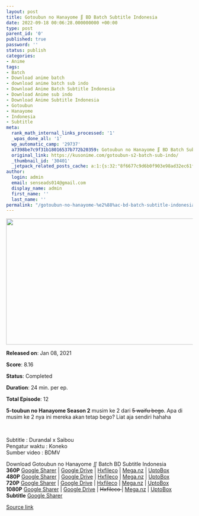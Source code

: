 ```yaml
---
layout: post
title: Gotoubun no Hanayome ∬ BD Batch Subtitle Indonesia
date: 2022-09-18 00:06:28.000000000 +00:00
type: post
parent_id: '0'
published: true
password: ''
status: publish
categories:
- Anime
tags:
- Batch
- Download anime batch
- download anime batch sub indo
- Download Anime Batch Subtitle Indonesia
- Download Anime sub indo
- Download Anime Subtitle Indonesia
- Gotoubun
- Hanayome
- Indonesia
- Subtitle
meta:
  rank_math_internal_links_processed: '1'
  _wpas_done_all: '1'
  wp_automatic_camp: '29737'
  a7398be7c9f31b18016537b772b20359: Gotoubun no Hanayome ∬ BD Batch Subtitle Indonesia
  original_link: https://kusonime.com/gotoubun-s2-batch-sub-indo/
  _thumbnail_id: '30401'
  _jetpack_related_posts_cache: a:1:{s:32:"8f6677c9d6b0f903e98ad32ec61f8deb";a:2:{s:7:"expires";i:1663504585;s:7:"payload";a:3:{i:0;a:1:{s:2:"id";i:27767;}i:1;a:1:{s:2:"id";i:28687;}i:2;a:1:{s:2:"id";i:29844;}}}}
author:
  login: admin
  email: senseads014@gmail.com
  display_name: admin
  first_name: ''
  last_name: ''
permalink: "/gotoubun-no-hanayome-%e2%88%ac-bd-batch-subtitle-indonesia/"
---
```

<p><img width="514" height="340" src="{{ site.baseurl }}/assets/2022/09/Gotoubun-no-Hanayome-S2-BD-1-514x340.jpg" class="attachment-thumb-large size-thumb-large wp-post-image" alt="" loading="lazy" title="Gotoubun no Hanayome ∬ BD Batch Subtitle Indonesia" srcset="https://kusonime.com/wp-content/uploads/2021/08/Gotoubun-no-Hanayome-S2-BD-1-514x340.jpg 514w, https://kusonime.com/wp-content/uploads/2021/08/Gotoubun-no-Hanayome-S2-BD-1-300x198.jpg 300w, https://kusonime.com/wp-content/uploads/2021/08/Gotoubun-no-Hanayome-S2-BD-1-768x508.jpg 768w, https://kusonime.com/wp-content/uploads/2021/08/Gotoubun-no-Hanayome-S2-BD-1-520x344.jpg 520w, https://kusonime.com/wp-content/uploads/2021/08/Gotoubun-no-Hanayome-S2-BD-1.jpg 1000w" sizes="(max-width: 514px) 100vw, 514px" />
<p><b>Released on</b>: Jan 08, 2021</p>
<p>
<p><b>Score</b>: 8.16</p>
<p>
<p><b>Status</b>: Completed</p>
<p>
<p><b>Duration</b>: 24 min. per ep.</p>
<p>
<p><b>Total Episode</b>: 12</p>
<p>
<p><strong>5-toubun no Hanayome Season 2</strong> musim ke 2 dari <del datetime="2021-02-08T10:08:37+00:00">5 waifu bego</del>. Apa di musim ke 2 nya ini mereka akan tetap bego? Liat aja sendiri hahaha</p>
<p>
<p> </p>
<p>
<p>Subtitle : Durandal x Saibou<br /> Pengatur waktu : Koneko<br /> Sumber video : BDMV</p>
<p>
<div class="smokeddl">
<div class="smokettl">Download Gotoubun no Hanayome ∬ Batch BD Subtitle Indonesia</div>
<div class="smokeurl"><strong>360P</strong> <a href="https://acefile.co/f/51626013/kusonime-5-waifu-goblok-s2-bd-360p-rar" target="_blank" rel="noopener noreferrer">Google Sharer</a> | <a href="https://drive.google.com/uc?export=download&amp;id=1-o3PzgFbF-J5pA4Y9sSk_58xllhcdLCy" target="_blank" rel="noopener">Google Drive</a> | <a href="https://hxfile.co/udn2x62qqt65" target="_blank" rel="noopener">Hxfileco</a> | <a href="https://mega.nz/file/Eg5lBQBA#BVFLUR0I98s3C2b8JRSmhs9MxUswgIpEqovwo5YDU2I" target="_blank" rel="noopener">Mega.nz</a> | <a href="https://uptobox.com/k1esq7ee7vob" target="_blank" rel="noopener">UptoBox</a></div>
<div class="smokeurl"><strong>480P</strong> <a href="https://acefile.co/f/51626014/kusonime-5-waifu-goblok-s2-bd-480p-rar" target="_blank" rel="noopener noreferrer">Google Sharer</a> | <a href="https://drive.google.com/uc?export=download&amp;id=19jJiZTlGZrfl6ppMMeaKPw8CV8KQE2V4" target="_blank" rel="noopener">Google Drive</a> | <a href="https://hxfile.co/yw4lr6dzl2l3" target="_blank" rel="noopener">Hxfileco</a> | <a href="https://mega.nz/file/c1pxjSLT#eDfdZGZ1UKZiFburD3LKkY43o5SmWNKaXO4lAfsC9l8" target="_blank" rel="noopener">Mega.nz</a> | <a href="https://uptobox.com/t15b1obraz5c" target="_blank" rel="noopener">UptoBox</a></div>
<div class="smokeurl"><strong>720P</strong> <a href="https://acefile.co/f/51626017/kusonime-5-waifu-goblok-s2-bd-720p-rar" target="_blank" rel="noopener noreferrer">Google Sharer</a> | <a href="https://drive.google.com/uc?export=download&amp;id=1jCfZ5e1ZbtoJy_mV1Qh5UyO6HebOKmTA" target="_blank" rel="noopener">Google Drive</a> | <a href="https://hxfile.co/wdoqolmudz8l" target="_blank" rel="noopener">Hxfileco</a> | <a href="https://mega.nz/file/BhhHUCQS#AEtyYFSVswkbojJtCsYDk5xZ7Rl_c8S7b58l3Ttb874" target="_blank" rel="noopener">Mega.nz</a> | <a href="https://uptobox.com/x0s2rs4w5x03" target="_blank" rel="noopener">UptoBox</a></div>
<div class="smokeurl"><strong>1080P</strong> <a href="https://acefile.co/f/51626018/kusonime-5-waifu-goblok-s2-bd-1080p-rar" target="_blank" rel="noopener noreferrer">Google Sharer</a> | <a href="https://drive.google.com/uc?export=download&amp;id=1CS9h3f_OB6EOQzYjnxNIz1078Pj59IlI" target="_blank" rel="noopener">Google Drive</a> | <del datetime="2021-08-04T00:44:32+00:00">Hxfileco </del>| <a href="https://mega.nz/file/S9I2RJTS#ReYS-isgNT_sPMJyaq-zUxTlJElZVOI98WX8TUmCoLM" target="_blank" rel="noopener">Mega.nz</a> | <a href="https://uptobox.com/choxayi4x92m" target="_blank" rel="noopener">UptoBox</a></div>
<div class="smokeurl"><strong>Subtitle</strong> <a href="https://acefile.co/f/51626021/kusonime-5-waifu-goblok-s2-bd-fontsubs-rar" target="_blank" rel="noopener noreferrer">Google Sharer</a></div>
</div>
<p><a href="https://kusonime.com/gotoubun-s2-batch-sub-indo/">Source link </a></p>
